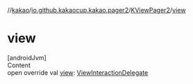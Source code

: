 //[kakao](../../../index.md)/[io.github.kakaocup.kakao.pager2](../index.md)/[KViewPager2](index.md)/[view](view.md)



# view  
[androidJvm]  
Content  
open override val [view](view.md): [ViewInteractionDelegate](../../io.github.kakaocup.kakao.delegate/-view-interaction-delegate/index.md)  



